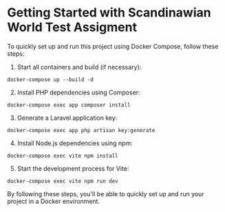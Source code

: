 # Getting Started with Scandinawian World Test Assigment

To quickly set up and run this project using Docker Compose, follow these steps:

1. Start all containers and build (if necessary):
```console
docker-compose up --build -d
```

2. Install PHP dependencies using Composer:
```console
docker-compose exec app composer install
```

3. Generate a Laravel application key:
```console
docker-compose exec app php artisan key:generate
```

4. Install Node.js dependencies using npm:
```console
docker-compose exec vite npm install
```

5. Start the development process for Vite:
```code
docker-compose exec vite npm run dev
```

By following these steps, you'll be able to quickly set up and run your project in a Docker environment.
